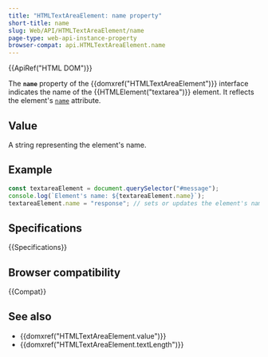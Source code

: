 ```yaml
---
title: "HTMLTextAreaElement: name property"
short-title: name
slug: Web/API/HTMLTextAreaElement/name
page-type: web-api-instance-property
browser-compat: api.HTMLTextAreaElement.name
---
```


{{ApiRef("HTML DOM")}}

The **`name`** property of the {{domxref("HTMLTextAreaElement")}} interface indicates the name of the {{HTMLElement("textarea")}} element. It reflects the element's [`name`](/en-US/docs/Web/HTML/Reference/Element/textarea#name) attribute.

## Value

A string representing the element's name.

## Example

```js
const textareaElement = document.querySelector("#message");
console.log(`Element's name: ${textareaElement.name}`);
textareaElement.name = "response"; // sets or updates the element's name
```

## Specifications

{{Specifications}}

## Browser compatibility

{{Compat}}

## See also

- {{domxref("HTMLTextAreaElement.value")}}
- {{domxref("HTMLTextAreaElement.textLength")}}
